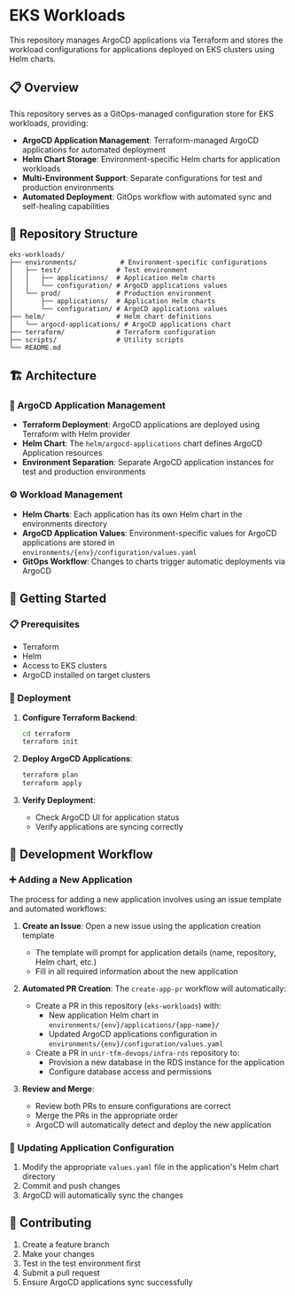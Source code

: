 # EKS Workloads

This repository manages ArgoCD applications via Terraform and stores the workload configurations for applications deployed on EKS clusters using Helm charts.

## 📋 Overview

This repository serves as a GitOps-managed configuration store for EKS workloads, providing:

- **ArgoCD Application Management**: Terraform-managed ArgoCD applications for automated deployment
- **Helm Chart Storage**: Environment-specific Helm charts for application workloads
- **Multi-Environment Support**: Separate configurations for test and production environments
- **Automated Deployment**: GitOps workflow with automated sync and self-healing capabilities

## 📁 Repository Structure

```
eks-workloads/
├── environments/           # Environment-specific configurations
│   ├── test/              # Test environment
│   │   ├── applications/  # Application Helm charts
│   │   └── configuration/ # ArgoCD applications values
│   └── prod/              # Production environment
│       ├── applications/  # Application Helm charts
│       └── configuration/ # ArgoCD applications values
├── helm/                  # Helm chart definitions
│   └── argocd-applications/ # ArgoCD applications chart
├── terraform/             # Terraform configuration
├── scripts/               # Utility scripts
└── README.md
```

## 🏗️ Architecture

### 🔄 ArgoCD Application Management
- **Terraform Deployment**: ArgoCD applications are deployed using Terraform with Helm provider
- **Helm Chart**: The `helm/argocd-applications` chart defines ArgoCD Application resources
- **Environment Separation**: Separate ArgoCD application instances for test and production environments

### ⚙️ Workload Management
- **Helm Charts**: Each application has its own Helm chart in the environments directory
- **ArgoCD Application Values**: Environment-specific values for ArgoCD applications are stored in `environments/{env}/configuration/values.yaml`
- **GitOps Workflow**: Changes to charts trigger automatic deployments via ArgoCD

## 🚀 Getting Started

### 📋 Prerequisites
- Terraform
- Helm
- Access to EKS clusters
- ArgoCD installed on target clusters

### 🚀 Deployment

1. **Configure Terraform Backend**:
   ```bash
   cd terraform
   terraform init
   ```

2. **Deploy ArgoCD Applications**:
   ```bash
   terraform plan
   terraform apply
   ```

3. **Verify Deployment**:
   - Check ArgoCD UI for application status
   - Verify applications are syncing correctly

## 🔄 Development Workflow

### ➕ Adding a New Application

The process for adding a new application involves using an issue template and automated workflows:

1. **Create an Issue**: Open a new issue using the application creation template
   - The template will prompt for application details (name, repository, Helm chart, etc.)
   - Fill in all required information about the new application

2. **Automated PR Creation**: The `create-app-pr` workflow will automatically:
   - Create a PR in this repository (`eks-workloads`) with:
     - New application Helm chart in `environments/{env}/applications/{app-name}/`
     - Updated ArgoCD applications configuration in `environments/{env}/configuration/values.yaml`
   - Create a PR in `unir-tfm-devops/infra-rds` repository to:
     - Provision a new database in the RDS instance for the application
     - Configure database access and permissions

3. **Review and Merge**: 
   - Review both PRs to ensure configurations are correct
   - Merge the PRs in the appropriate order
   - ArgoCD will automatically detect and deploy the new application

### 🔧 Updating Application Configuration

1. Modify the appropriate `values.yaml` file in the application's Helm chart directory
2. Commit and push changes
3. ArgoCD will automatically sync the changes

## 🤝 Contributing

1. Create a feature branch
2. Make your changes
3. Test in the test environment first
4. Submit a pull request
5. Ensure ArgoCD applications sync successfully
